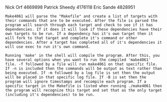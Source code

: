 Nick Orf 4669898
Patrick Sheedy 4176118
Eric Sande 4828951

	Make4061 will parse the "Makefile" and create a list of targets with their commands that are to be executed. After the file is parsed the program will search through each target and check to see if it has dependencies. If it does it will look if these dependencies have their own targets to be run. If a dependency has it's own target then it will fork to that target and complete it's command or other dependencies. After a target has completed all of it's dependencies it will use exec to run it's own command.

	Running 'make' in the shell will compile the program. After this, you have several options when you want to run the compiled 'make4061' file. -f followed by a file will run make4061 on that specific file. If -n is included then the commands will be output as text rather than being executed. If -m followed by a log file is set then the output will be placed in that specific log file. If -B is set then the program will ignore timestamps and recompile each program. If a specific target in the Makefile is listed when running ./make4061 then the program will recognize this target and set that as the only target (including it's dependencies) to be run.
